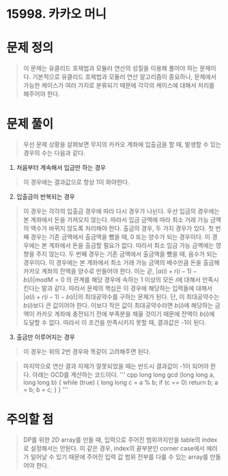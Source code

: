 # 15998. 카카오 머니

# 문제 정의
> 이 문제는 유클리드 호제법과 모듈러 연산의 성질을 이용해 풀어야 하는 문제이다.
> 기본적으로 유클리드 호제법과 모듈러 연산 알고리즘이 중요하나, 문제에서 가능한 케이스가 여러 가지로 분류되기 때문에 각각의 케이스에 대해서 처리를 해주어야 한다.

# 문제 풀이
> 우선 문제 상황을 살펴보면 무지의 카카오 계좌에 입출금을 할 때, 발생할 수 있는 경우의 수는 다음과 같다.
1. 처음부터 계속해서 입금만 하는 경우
> 이 경우에는 결과값으로 항상 1이 와야한다.
2. 입출금이 반복되는 경우
> 이 경우는 각각의 입출금 경우에 따라 다시 경우가 나뉜다.
> 우선 입금의 경우에는 본 계좌에서 돈을 가져오지 않는다. 따라서 입금 금액에 따라 최소 거래 가능 금액의 액수가 바뀌지 않도록 처리해야 한다.
> 출금의 경우, 두 가지 경우가 있다.
> 첫 번째 경우는 기존 금액에서 출금액을 뺐을 때, 0 또는 양수가 되는 경우이다. 이 경우에는 본 계좌에서 돈을 출금할 필요가 없다. 따라서 최소 입금 가능 금액에는 영향을 주지 않는다.
> 두 번째 경우는 기존 금액에서 출금액을 뺐을 때, 음수가 되는 경우이다. 이 경우에는 본 계좌에서 최소 거래 가능 금액의 배수만큼 돈을 출금해 카카오 계좌의 잔액을 양수로 만들어야 한다. 이는 곧, $|a(i)+r(i-1)-b(i)| mod M = 0$ 의 관계를 해당 경우에 속하는 1 이상의 모든 $i$에 대해서 만족시킨다는 말과 같다.
> 따라서 문제의 핵심은 이 경우에 해당하는 입력들에 대해서 $|a(i)+r(i-1)-b(i)|$의 최대공약수를 구하는 문제가 된다. 단, 이 최대공약수는 $b(i)$보다 큰 값이어야 한다. 이보다 작은 값이 최대공약수라면 $b(i)$에 해당하는 금액이 카카오 계좌에 충전되기 전에 부족분을 채울 것이기 때문에 잔액이 $b(i)$에 도달할 수 없다. 따라서 이 조건을 만족시키지 못할 때, 결과값은 -1이 된다.
3. 출금만 이루어지는 경우
> 이 경우는 위의 2번 경우와 똑같이 고려해주면 된다.

> 마지막으로 연산 결과 자체가 잘못되었을 때는 반드시 결과값이 -1이 되어야 한다.
> 아래는 GCD를 계산하는 코드이다. 
''' cpp
long long gcd (long long a, long long b) {
    while (true) {
		long long c = a % b;
		if (c == 0) return b;
		a = b;
		b = c;
	}
}
'''

# 주의할 점
> DP를 위한 2D array를 만들 때, 입력으로 주어진 범위까지만을 table의 index로 설정해서는 안된다. 이 같은 경우, index의 끝부분인 corner case에서 에러가 일어날 수 있기 때문에 주어진 입력 값 범위 전부를 다룰 수 있는 array를 만들어야 한다.